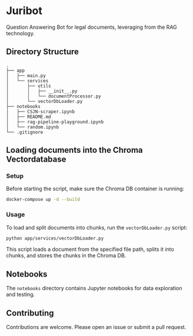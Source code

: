 # Juribot

Question Answering Bot for legal documents, leveraging from the RAG technology.

## Directory Structure

```
.
├── app
│   ├── main.py
│   └── services
│       ├── utils
│       │   ├── __init__.py
│       │   └── documentProcessor.py
│       └── vectorDbLoader.py
├── notebooks
│   ├── CSJN-scraper.ipynb
│   ├── README.md
│   ├── rag-pipeline-playground.ipynb
│   └── random.ipynb
└── .gitignore
```

## Loading documents into the Chroma Vectordatabase
### Setup

Before starting the script, make sure the Chroma DB container is running:

```sh
docker-compose up -d --build
```

### Usage

To load and split documents into chunks, run the `vectorDbLoader.py` script:

```sh
python app/services/vectorDbLoader.py
```

This script loads a document from the specified file path, splits it into chunks, and stores the chunks in the Chroma DB.

## Notebooks

The `notebooks` directory contains Jupyter notebooks for data exploration and testing.

## Contributing

Contributions are welcome. Please open an issue or submit a pull request.